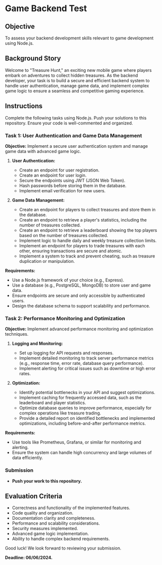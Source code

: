 # Game Backend Test

## Objective
To assess your backend development skills relevant to game development using Node.js.

## Background Story
Welcome to "Treasure Hunt," an exciting new mobile game where players embark on adventures to collect hidden treasures. As the backend developer, your task is to build a secure and efficient backend system to handle user authentication, manage game data, and implement complex game logic to ensure a seamless and competitive gaming experience.

## Instructions
Complete the following tasks using Node.js. Push your solutions to this repository. Ensure your code is well-commented and organized.

### Task 1: User Authentication and Game Data Management

**Objective:** Implement a secure user authentication system and manage game data with advanced game logic.

1. **User Authentication:**
    - Create an endpoint for user registration.
    - Create an endpoint for user login.
    - Secure the endpoints using JWT (JSON Web Token).
    - Hash passwords before storing them in the database.
    - Implement email verification for new users.

2. **Game Data Management:**
    - Create an endpoint for players to collect treasures and store them in the database.
    - Create an endpoint to retrieve a player's statistics, including the number of treasures collected.
    - Create an endpoint to retrieve a leaderboard showing the top players based on the number of treasures collected.
    - Implement logic to handle daily and weekly treasure collection limits.
    - Implement an endpoint for players to trade treasures with each other, ensuring transactions are secure and atomic.
    - Implement a system to track and prevent cheating, such as treasure duplication or manipulation.

**Requirements:**
- Use a Node.js framework of your choice (e.g., Express).
- Use a database (e.g., PostgreSQL, MongoDB) to store user and game data.
- Ensure endpoints are secure and only accessible by authenticated users.
- Design the database schema to support scalability and performance.

### Task 2: Performance Monitoring and Optimization

**Objective:** Implement advanced performance monitoring and optimization techniques.

1. **Logging and Monitoring:**
    - Set up logging for API requests and responses.
    - Implement detailed monitoring to track server performance metrics (e.g., response time, error rate, database query performance).
    - Implement alerting for critical issues such as downtime or high error rates.

2. **Optimization:**
    - Identify potential bottlenecks in your API and suggest optimizations.
    - Implement caching for frequently accessed data, such as the leaderboard and player statistics.
    - Optimize database queries to improve performance, especially for complex operations like treasure trading.
    - Provide a detailed report on identified bottlenecks and implemented optimizations, including before-and-after performance metrics.

**Requirements:**
- Use tools like Prometheus, Grafana, or similar for monitoring and alerting.
- Ensure the system can handle high concurrency and large volumes of data efficiently.

### Submission

- **Push your work to this repository.**

## Evaluation Criteria

- Correctness and functionality of the implemented features.
- Code quality and organization.
- Documentation clarity and completeness.
- Performance and scalability considerations.
- Security measures implemented.
- Advanced game logic implementation.
- Ability to handle complex backend requirements.

Good luck! We look forward to reviewing your submission.

**Deadline: 06/06/2024.**
